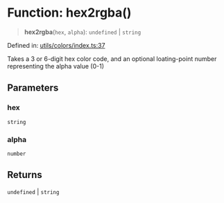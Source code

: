 # Function: hex2rgba()

> **hex2rgba**(`hex`, `alpha`): `undefined` \| `string`

Defined in: [utils/colors/index.ts:37](https://github.com/onyx-og/prismal-react/blob/f611b276376e5e5dfd4621937c01a0c007234c7b/src/utils/colors/index.ts#L37)

Takes a 3 or 6-digit hex color code, 
and an optional loating-point number representing the alpha value (0-1)

## Parameters

### hex

`string`

### alpha

`number`

## Returns

`undefined` \| `string`
